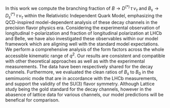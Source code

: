 In this work we compute the branching fraction of $B \to D^{(*)} \,\tau \, \nu_{\tau}$ and $B_s \to D_s^{(*)}\, \tau\, \nu_{\tau}$ 
within the Relativistic Independent Quark Model, emphasizing the QCD-inspired model-dependent analysis of these decay channels in the 
precision flavor physics era. Considering the experimental observation of longitudinal $\tau$-polarization and fraction of longitudinal polarization 
at LHCb and Belle, we have also investigated these observables within our model framework which are aligning well with the standard model expectations.
We perform a comprehensive analysis of the form factors across the whole accessible kinematic range of $q^2$. Our results are consistent and compatible
with other theoretical approaches as well as with the experimental measurements. The data have been respectively shared for the decay channels. 
Furthermore, we evaluated the clean ratios of $B_s$ to $B_0$ in the semimuonic mode that are in accordance with the LHCb measurements, 
and support the validity of the SU(3) flavor symmetry. Although Lattice study being the gold standard for the decay channels, however in the abasence of
lattice data for various channels, our model predictions will be benefical for comparison. 
